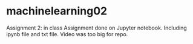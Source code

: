 # machinelearning02
Assignment 2: in class
Assignment done on Jupyter notebook. Including ipynb file and txt file.
Video was too big for repo.
